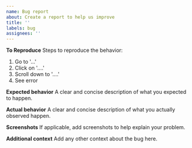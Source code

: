 ```yaml
---
name: Bug report
about: Create a report to help us improve
title: ''
labels: bug
assignees: ''
---
```


**To Reproduce**
Steps to reproduce the behavior:
1. Go to '...'
2. Click on '....'
3. Scroll down to '....'
4. See error

**Expected behavior**
A clear and concise description of what you expected to happen.

**Actual behavior**
A clear and concise description of what you actually observed happen.

**Screenshots**
If applicable, add screenshots to help explain your problem.

**Additional context**
Add any other context about the bug here.